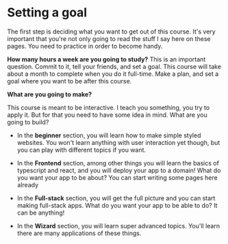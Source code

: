 # Setting a goal

The first step is deciding what you want to get out of this course. It's very important that you're not only going to read the stuff I say here on these pages. You need to practice in order to become handy.

**How many hours a week are you going to study?**
This is an important question. Commit to it, tell your friends, and set a goal. This course will take about a month to complete when you do it full-time. Make a plan, and set a goal where you want to be after this course.

**What are you going to make?**

This course is meant to be interactive. I teach you something, you try to apply it. But for that you need to have some idea in mind. What are you going to build?

- In the **beginner** section, you will learn how to make simple styled websites. You won't learn anything with user interaction yet though, but you can play with different topics if you want.

- In the **Frontend** section, among other things you will learn the basics of typescript and react, and you will deploy your app to a domain! What do you want your app to be about? You can start writing some pages here already

- In the **Full-stack** section, you will get the full picture and you can start making full-stack apps. What do you want your app to be able to do? It can be anything!

- In the **Wizard** section, you will learn super advanced topics. You'll learn there are many applications of these things.
